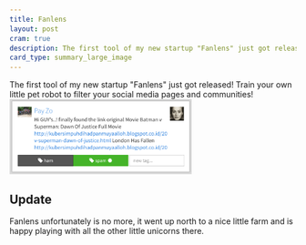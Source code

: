 ```yaml
---
title: Fanlens
layout: post
cram: true
description: The first tool of my new startup "Fanlens" just got released! Train your own little pet robot to filter your social media pages and communities!
card_type: summary_large_image
---
```


The first tool of my new startup "Fanlens" just got released! Train your own little pet robot
to filter your social media pages and communities! 
[<img style="max-width: 320px;" src="/assets/2016/06/fanlens_screen.png"/>](/assets/2016/06/fanlens_screen.png)

## Update

Fanlens unfortunately is no more, it went up north to a nice little farm and is happy playing with all the other little unicorns there. 
